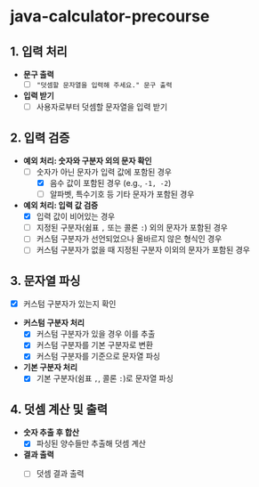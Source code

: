# java-calculator-precourse


## 1. 입력 처리
- **문구 출력**
  - [ ] `"덧셈할 문자열을 입력해 주세요." 문구 출력`

- **입력 받기**
  - [ ] 사용자로부터 덧셈할 문자열을 입력 받기

## 2. 입력 검증
- **예외 처리: 숫자와 구분자 외의 문자 확인**
  - [ ] 숫자가 아닌 문자가 입력 값에 포함된 경우
    - [x] 음수 값이 포함된 경우 (e.g., `-1, -2`)
    - [ ] 알파벳, 특수기호 등 기타 문자가 포함된 경우

- **예외 처리: 입력 값 검증**
  - [x] 입력 값이 비어있는 경우
  - [ ] 지정된 구분자(쉼표 `,` 또는 콜론 `:`) 외의 문자가 포함된 경우
  - [ ] 커스텀 구분자가 선언되었으나 올바르지 않은 형식인 경우
  - [ ] 커스텀 구분자가 없을 때 지정된 구분자 이외의 문자가 포함된 경우

## 3. 문자열 파싱
- [x] 커스텀 구분자가 있는지 확인
- **커스텀 구분자 처리**
  - [x] 커스텀 구분자가 있을 경우 이를 추출
  - [x] 커스텀 구분자를 기본 구분자로 변환
  - [x] 커스텀 구분자를 기준으로 문자열 파싱

- **기본 구분자 처리**
  - [x] 기본 구분자(쉼표 `,`, 콜론 `:`)로 문자열 파싱

## 4. 덧셈 계산 및 출력
- **숫자 추출 후 합산**
  - [x] 파싱된 양수들만 추출해 덧셈 계산

- **결과 출력**
  - [ ] 덧셈 결과 출력


